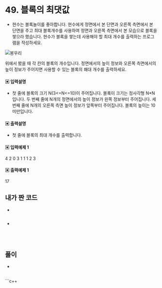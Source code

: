 # 49. 블록의 최댓값

* 현수는 블록놀이를 좋아합니다. 현수에게 정면에서 본 단면과 오른쪽 측면에서 본 단면을 주고 최대 블록개수를 사용하여 정면과 오른쪽 측면에서 본 모습으로 블록을 쌓으라 했습니다. 현수가 블록을 쌓는데 사용해야 할 최대 개수를 출력하는 프로그램을 작성하세요.


![봉우리](https://github.com/MinsoftK/c-Algorithm_Q/blob/master/img/49.png?raw=true)
<br/>

위에서 봤을 때 각 칸의 블록의 개수입니다. 정면에서의 높이 정보와 오른쪽 측면에서의 높이 정보가 주어지면 사용할 수 있는 블록의 쵀대 개수를 출력하세요.


#### ▣ 입력설명

* 첫 줄에 블록의 크기 N(3<=N<=10)이 주어집니다. 블록이 크기는 정사각형 N*N입니다.
두 번째 줄에 N개의 정면에서의 높이 정보가 왼쪽 정보부터 주어집니다.
세 번째 줄에 N개의 오른쪽 측면 높이 정보가 앞쪽부터 주어집니다.
블록의 높이는 10 미만입니다.




#### ▣ 출력설명

* 첫 줄에 블록의 최대 개수를 출력합니다.






#### ▣ 입력예제 1
4
2 0 3 1
1 1 2 3




#### ▣ 출력예제 1
17


## 내가 짠 코드
* 
```c++


```
* 
<br><br> 

## 풀이
*  
<br/>
```c++


```
